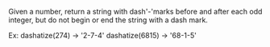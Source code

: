Given a number, return a string with dash'-'marks before and after each odd integer, but do not begin or end the string with a dash mark.

Ex:
dashatize(274) -> '2-7-4'
dashatize(6815) -> '68-1-5'
